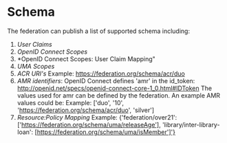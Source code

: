 # Schema 

The federation can publish a list of supported schema including:

1. *User Claims*
2. *OpenID Connect Scopes*
3. *OpenID Connect Scopes: User Claim Mapping"
4. *UMA Scopes*
5. *ACR URI's* Example: https://federation.org/schema/acr/duo
6. *AMR identifiers*: 
OpenID Connect defines 'amr' in the id_token: http://openid.net/specs/openid-connect-core-1_0.html#IDToken
The values used for amr can be defined by the federation. An example AMR values could be:
  Example: ['duo', '10', 'https://federation.org/schema/acr/duo', 'silver']
7. *Resource:Policy Mapping* Example: {'federation/over21': ['https://federation.org/schema/uma/releaseAge'],
                                       'library/inter-library-loan': [https://federation.org/schema/uma/isMember']'}

